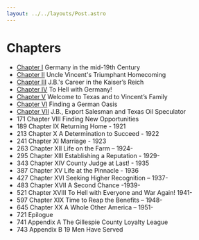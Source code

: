 ```yaml
---
layout: ../../layouts/Post.astro
---
```


# Chapters

* [Chapter I](/chapters/1) Germany in the mid-19th Century
* [Chapter II](/chapters/2) Uncle Vincent's Triumphant Homecoming
* [Chapter III](/chapters/3) J.B.'s Career in the Kaiser’s Reich
* [Chapter IV](/chapters/4) To Hell with Germany!
* [Chapter V](/chapters/5) Welcome to Texas and to Vincent’s Family
* [Chapter VI](/chapters/6) Finding a German Oasis
* [Chapter VII](/chapters/7) J.B., Export Salesman and Texas Oil Speculator
* 171 Chapter VIII Finding New Opportunities
* 189 Chapter IX Returning Home - 1921
* 213 Chapter X A Determination to Succeed - 1922
* 241 Chapter XI Marriage - 1923
* 263 Chapter XII Life on the Farm – 1924-
* 295 Chapter XIII Establishing a Reputation - 1929-
* 343 Chapter XIV County Judge at Last! - 1935
* 387 Chapter XV Life at the Pinnacle - 1936
* 427 Chapter XVI Seeking Higher Recognition – 1937-
* 483 Chapter XVII A Second Chance -1939-
* 521 Chapter XVIII To Hell with Everyone and War Again! 1941-
* 597 Chapter XIX Time to Reap the Benefits – 1948-
* 645 Chapter XX A Whole Other America – 1951-
* 721 Epilogue
* 741 Appendix A The Gillespie County Loyalty League
* 743 Appendix B 19 Men Have Served
